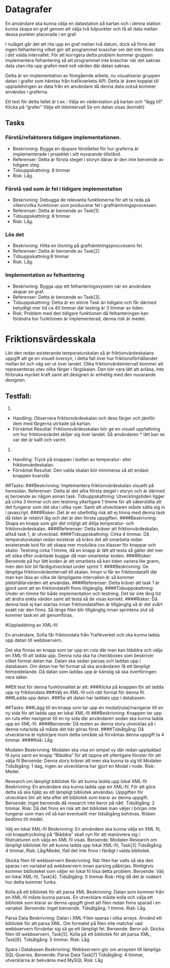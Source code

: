 # Datagrafer
En användare ska kunna välja en datastation på kartan och i denna station kunna skapa en graf genom att välja två tidpunkter och få all data mellan dessa punkter placerade i en graf.

I nuläget går det att rita upp en graf mellan två datum, dock så finns det ingen felhantering vilket gör att programmet kraschar om det inte finns data i det valda intervallet. För att korrigera detta problem kommer gruppen implementera felhantering så att programmet inte kraschar när det saknas data utan rita upp grafen med noll värden där datan saknas. 

Detta är en implementation av föregående arbete, nu visualiserar gruppen datan i grafer som hämtas från trafikverkets API. Detta är även kopplat till uppladdningen av data från en användare då denna data också kommer användas i graferna. 

Ett test för detta fallet är t.ex.:
Välja en väderstation på kartan och “lägg till”
Klicka på “grafer”
Välja ett tidsintervall
Se om datan visas (korrekt)

## Tasks
### Förstå/refaktorera tidigare implementationen.
* Beskrivning: Bygga en djupare förståelse för hur graferna är implementerade i projektet i sitt nuvarande tillstånd.
* Referenser: Detta är första steget i storyn därav är den inte beroende av tidigare steg.
* Tidsuppskattning: 8 timmar
* Risk: Låg.


### Förstå vad som är fel i tidigare implementation
* Beskrivning: Debugga de relevanta funktionerna för att ta reda på vilken/vilka funktioner som producerar fel i grafhämtningsprocessen.
* Referenser: Detta är beroende av Task[1].
* Tidsuppskattning: 8 timmar
* Risk: Låg.


### Lös det
* Beskrivning: Hitta en lösning på grafhämtningsproccesens fel.
* Referenser: Detta är beroende av Task[2]
* Tidsuppskattning:8 timmar
* Risk: Låg.





### Implementation av felhantering
* Beskrivning: Bygga upp ett felhanteringssystem när en användare skapar en graf.
* Referenser: Detta är beroende av Task[3].
* Tidsuppskattning: Detta är en större Task än tidigare och får därmed betydligt mer tid ca 40 timmar där testing är 3 timmar av tiden. 
* Risk: Problem med den tidigare funktionen då felhanteringen kan förändra hur funktionen är implementerad, denna risk är medel. 

# Friktionsvärdesskala
Likt den redan existerande temperaturskalan så är friktionvärdeskalans uppgift att ge en visuell översyn, i detta fall över hur friktionsförhållandet mellan bil och väg ser ut över landet. Olika friktionvärdeintervall kommer att representeras utav olika färger i färgskalan.
Den bör vara lätt att avläsa, inte förbruka mycket kraft samt att designen är enhetlig med den nuvarande designen.
## Testfall:
1. 
* Handling: Observera friktionvärdeskalan och dess färger och jämför dem med färgerna utritade på kartan.
* Förväntat Resultat: Friktionsvärdesskalan bör ge en visuell uppfattning om hur friktionsvärdet skiljer sig över landet. Så användaren * lätt kan se var det är kallt och varmt.
1. 
* Handling: Tryck på knappen i botten av temperatur- eller friktionvärdeskalan.
* Förväntat Resultat: Den valda skalan bör minimeras så att endast knappen kvarstår.

##Tasks:
###Beskrivning: Implementera friktionvärdeskalan visuellt på hemsidan.
Referenser: Detta är det allra första steget i storyn och är därmed ej beroende av någon annan task.
Tidsuppskattning: Utvecklingstiden ligger på cirka 3 timmar och sen testning ytterligare 1 timme för att säkerställa att det fungerar som det ska i olika vyer. Samt att utvecklaren måste sätta sig in i javascript.
####Risker: Det är en obefintlig risk att ej hinna med denna task då tiden är relativt låg och det är den första uppgiften. 
####Beskrivning: Skapa en knapp som gör det möjligt att dölja temperatur- och friktionvärdeskalan.
####Referenser: Detta kräver att friktionvärdeskalan, alltså task 1, är utvecklad.
####Tidsuppskattning: Cirka 4 timmar. Då temperaturskalan redan existerar så krävs det att omarbeta redan existerande kod för att skapa mer modulära css klasser för knappar och skalor. Testning cirka 1 timme, då en knapp är lätt att testa så gäller det mer att söka efter oväntade buggar då man omarbetar koden.
####Risker: Beroende på hur lätt koden är att omarbeta så kan tiden variera lite grann, men den bör bli färdigutvecklad under sprint 1.
####Beskrivning: Ge lämpliga friktionvärdeintervall till skalan. Innan vi får en friktiondatafil där man kan läsa av vilka de lämpligaste intervallen är så kommer platshållarvärden att användas.
####Referenser: Detta kräver att task 1 är gjord samt att en friktiondatafil finns tillgänglig.
####Tidsuppskattning: Under en timme för både implementation och testning. Det tar inte lång tid att ändra enkla värden samt att testa så de visas korrekt.
####Risker: Då denna task ej kan startas innan friktiondatafilen är tillgänglig så är det svårt exakt när den finns. Så länge filen blir tillgänglig innan sprintens slut så kommer task:en att genomföras.




#Uppladdning av XML-fil

En användare, Sofia får friktiondata från Trafikverket och ska kunna ladda upp datan till webbservern.

Det ska finnas en knapp som tar upp en ruta där man kan bläddra och välja en XML-fil att ladda upp. Denna ruta ska ha checkboxes som beskriver vilket format datan har. Datan ska sedan parsas och laddas upp i databasen. Om datan har fel format så ska användaren få ett lämpligt felmeddelande. Då datan som laddas upp är känslig så ska överföringen vara säker.

##Ett test för denna funktionalitet är att:
###Klicka på knappen för att ladda upp ny friktiondata
###Välj en XML-fil och rätt format för denna fil.
###Ladda upp datan.
###Se att datan har laddats upp i databasen.

##Tasks:
###Lägg till en knapp som tar upp en modal(ruta)/navigerar till en ny sida för att ladda upp en lokal XML-fil
###Beskrivning: Knappen tar upp en ruta eller navigerar till en ny sida där användaren sedan ska kunna ladda upp en XML-fil. 
####Beroende: Då resten av denna story utvecklas på i denna ruta/sida så måste det här göras först. 
####Tidsåtgång: Då utvecklarna är nybörjare inom detta område så förväntas denna uppgift ta 4 timmar.
####Risk: Låg.



Modalen
Beskrivning: Modalen ska visa en simpel vy där redan uppladdad fil syns samt en knapp “Bläddra” för att öppna ett ytterligare fönster för att välja fil
Beroende: Denna story kräver att men ska kunna ta sig till Modalen
Tidsåtgång: 1 dag, ingen av utvecklarna har gjort en Modal i node. 
Risk: Medel.


Research om lämpligt bibliotek för att kunna ladda upp lokal XML-fil
Beskrivning: En användare ska kunna ladda upp en XML-fil. För att göra detta så ska hjälp av ett lämpligt bibliotek användas. Uppgiften för utvecklare blir att leta efter ett bibliotek som klarar av denna uppgift.
Beroende: Inget beroende då research inte beror på nått.
Tidsåtgång: 2 timmar.
Risk: Då det finns en risk att det bibliotek man väljer i början inte fungerar som man vill så kan eventuellt mer tidsåtgång behövas. Risken bedöms till medel.

Välj en lokal XML-fil
Beskrivning: En användare ska kunna välja en XML fil, vid knapptryckning på “Bläddra” skall vyn för att manövrera sig i filstrukturen och välja en XML fil visas.
Beroende:
Modalen
Research om lämpligt bibliotek för att kunna ladda upp lokal XML-fil, Task[3]
Tidsåtgång: 4 timmar, 
Risk: Låg/Medel, Ifall det inte finns i färdigt i valda bibliotek.

Skicka filen till webbservern
Beskrivning: När filen har valts så ska den sparas i en variabel på webbservern innan parsing påbörjas. Rimligtvis kommer biblioteket som väljer en lokal fil lösa detta problem.
Beroende:
Välj en lokal XML-fil, Task[4].
Tidsåtgång: 0 timmar
Risk: Hög då det är osäkert hur detta kommer funka.

Kolla på ett bibliotek för att parsa XML
Beskrivning: Datan som kommer från en XML-fil måste kunna parsas. En utvecklare måste kolla och välja ett bibliotek som klarar av denna uppgift givet att filen redan finns sparad i en variabel.
Beroende: Inget beroende.
Tidsåtgång: 1 timme.
Risk: Låg.


Parsa Data
Beskrivning: Datan i XML-Filen sparas i olika arrays. Använd ett bibliotek för att parsa XML. Om formatet på filen inte matchar vad webbservern förväntar sig så ge ett lämpligt fel.
Beroende: Beror på:
Skicka filen till webbservern, Task[5].
Kolla på ett bibliotek för att parsa XML, Task[6].
Tidsåtgång: 5 timmar.
Risk: Låg




Spara i Databasen
Beskrivning: Webbservern gör om arraysen till lämpliga SQL-Queries.
Beroende: 
Parse Data Task[7]
Tidsåtgång: 4 timmar, utvecklarna är bekväma med MySQL
Risk: Låg

